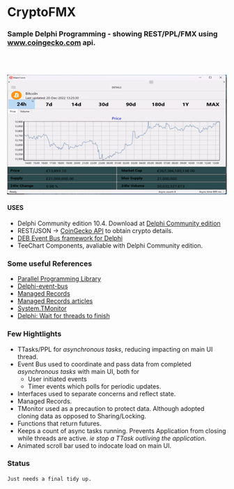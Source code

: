 # CryptoFMX
### Sample Delphi Programming - showing REST/PPL/FMX using www.coingecko.com api.
<BR/>
<BR/>

![Alt text](Assets/FMXCrypto2Small.png "a title")

#### USES
* Delphi Community edition 10.4. Download at [Delphi Community edition ](https://www.embarcadero.com/products/delphi/starter/free-download/)
* REST/JSON -> [CoinGecko API]('https://api.coingecko.com/api/v3/') to obtain crypto details.
* [DEB Event Bus framework for Delphi](https://github.com/spinettaro/delphi-event-bus) 
* TeeChart Components, avaliable with Delphi Community edition.

### Some useful References 
* [Parallel Programming Library](https://docwiki.embarcadero.com/RADStudio/Sydney/en/Using_the_Parallel_Programming_Library)
* [Delphi-event-bus](https://github.com/spinettaro/delphi-event-bus)
* [Managed Records](https://docwiki.embarcadero.com/RADStudio/Sydney/en/Custom_Managed_Records)
* [Managed Records articles ](https://blog.grijjy.com/2020/08/03/automate-restorable-operations-with-custom-managed-records/)
* [System.TMonitor](https://docwiki.embarcadero.com/Libraries/Sydney/en/System.TMonitor)
* [Delphi: Wait for threads to finish](https://stackoverflow.com/questions/33345396/delphi-wait-for-threads-to-finish)

### Few Hightlights
* TTasks/PPL for _asynchronous tasks_, reducing impacting on main UI thread.
* Event Bus used to coordinate and pass data from completed _asynchronous tasks_ with main UI, both for
    * User initiated events 
    * Timer events which polls for periodic updates.
* Interfaces used to separate concerns and reflect state.
* Managed Records.
* TMonitor used as a precaution to protect data. Although adopted cloning data as opposed to Sharing/Locking.
* Functions that return futures.
* Keeps a count of async tasks running. Prevents Application from closing while threads are active. _ie stop a TTask outliving the application_. 
* Animated scroll bar used to indocate load on main UI.

### Status 
    Just needs a final tidy up.


